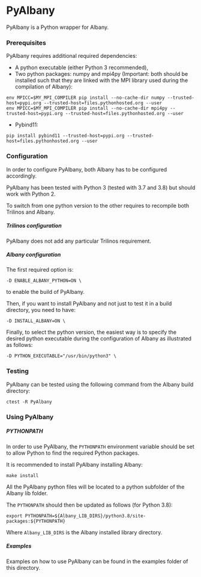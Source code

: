 # PyAlbany

PyAlbany is a Python wrapper for Albany.

### Prerequisites

PyAlbany requires additional required dependencies:
* A python executable (either Python 3 recommended),
* Two python packages: numpy and mpi4py (Important: both should be installed such that they are linked with the MPI library used during the compilation of Albany):
```
env MPICC=$MY_MPI_COMPILER pip install --no-cache-dir numpy --trusted-host=pypi.org --trusted-host=files.pythonhosted.org --user
env MPICC=$MY_MPI_COMPILER pip install --no-cache-dir mpi4py --trusted-host=pypi.org --trusted-host=files.pythonhosted.org --user
```
* Pybind11:
```
pip install pybind11 --trusted-host=pypi.org --trusted-host=files.pythonhosted.org --user
```

### Configuration

In order to configure PyAlbany, both Albany has to be configured accordingly.

PyAlbany has been tested with Python 3 (tested with 3.7 and 3.8) but should work with Python 2.

To switch from one python version to the other requires to recompile both Trilinos and Albany.

##### Trilinos configuration
PyAlbany does not add any particular Trilinos requirement.

##### Albany configuration
The first required option is:
```
-D ENABLE_ALBANY_PYTHON=ON \
```
to enable the build of PyAlbany.

Then, if you want to install PyAlbany and not just to test it in a build directory, you need to have:
```
-D INSTALL_ALBANY=ON \
```

Finally, to select the python version, the easiest way is to specify the desired python executable during the configuration of Albany as illustrated as follows:
```
-D PYTHON_EXECUTABLE="/usr/bin/python3" \
```

### Testing

PyAlbany can be tested using the following command from the Albany build directory:
```
ctest -R PyAlbany
```

### Using PyAlbany

##### PYTHONPATH
In order to use PyAlbany, the `PYTHONPATH` environment variable should be set to allow Python to find the required Python packages.

It is recommended to install PyAlbany installing Albany:
```
make install
```
All the PyAlbany python files will be located to a python subfolder of the Albany lib folder.

The `PYTHONPATH` should then be updated as follows (for Python 3.8):
```
export PYTHONPATH=${Albany_LIB_DIRS}/python3.8/site-packages:${PYTHONPATH}
```
Where `Albany_LIB_DIRS` is the Albany installed library directory.

##### Examples
Examples on how to use PyAlbany can be found in the examples folder of this directory.
